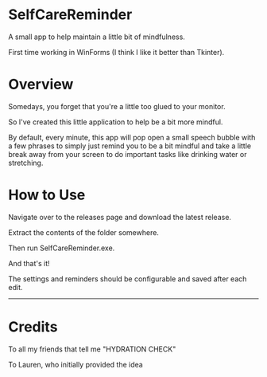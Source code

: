 # SelfCareReminder
A small app to help maintain a little bit of mindfulness.

First time working in WinForms (I think I like it better than Tkinter).

# Overview
Somedays, you forget that you're a little too glued to your monitor.

So I've created this little application to help be a bit more mindful.

By default, every minute, this app will pop open a small speech bubble with a few phrases to simply just remind you to be a bit mindful and take a little break away from your screen to do important tasks like drinking water or stretching.

# How to Use
Navigate over to the releases page and download the latest release.

Extract the contents of the folder somewhere.

Then run SelfCareReminder.exe.

And that's it!

The settings and reminders should be configurable and saved after each edit.

--------

# Credits

To all my friends that tell me "HYDRATION CHECK"

To Lauren, who initially provided the idea
